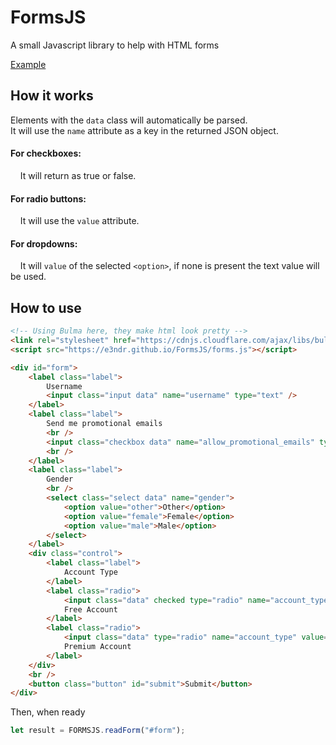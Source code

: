 # FormsJS
A small Javascript library to help with HTML forms  
  
[Example](https://e3ndr.github.io/FormsJS/example.html)  
  
## How it works  
Elements with the `data` class will automatically be parsed.  
It will use the `name` attribute as a key in the returned JSON object.  
  
#### For checkboxes:  
&nbsp;&nbsp;&nbsp;&nbsp;It will return as true or false.  
    
#### For radio buttons:  
&nbsp;&nbsp;&nbsp;&nbsp;It will use the `value` attribute.
    
#### For dropdowns:  
&nbsp;&nbsp;&nbsp;&nbsp;It will `value` of the selected `<option>`, if none is present the text value will be used.  
  
  
## How to use  
```html
<!-- Using Bulma here, they make html look pretty -->
<link rel="stylesheet" href="https://cdnjs.cloudflare.com/ajax/libs/bulma/0.9.0/css/bulma.css" />
<script src="https://e3ndr.github.io/FormsJS/forms.js"></script>

<div id="form">
    <label class="label">
        Username
        <input class="input data" name="username" type="text" />
    </label>
    <label class="label">
        Send me promotional emails
        <br />
        <input class="checkbox data" name="allow_promotional_emails" type="checkbox" />
        <br />
    </label>
    <label class="label">
        Gender
        <br />
        <select class="select data" name="gender">
            <option value="other">Other</option>
            <option value="female">Female</option>
            <option value="male">Male</option>
        </select>
    </label>
    <div class="control">
        <label class="label">
            Account Type
        </label>
        <label class="radio">
            <input class="data" checked type="radio" name="account_type" value="free" />
            Free Account
        </label>
        <label class="radio">
            <input class="data" type="radio" name="account_type" value="premium" />
            Premium Account
        </label>
    </div>
    <br />
    <button class="button" id="submit">Submit</button>
</div>

```  
  
Then, when ready  
```javascript
let result = FORMSJS.readForm("#form");
```

